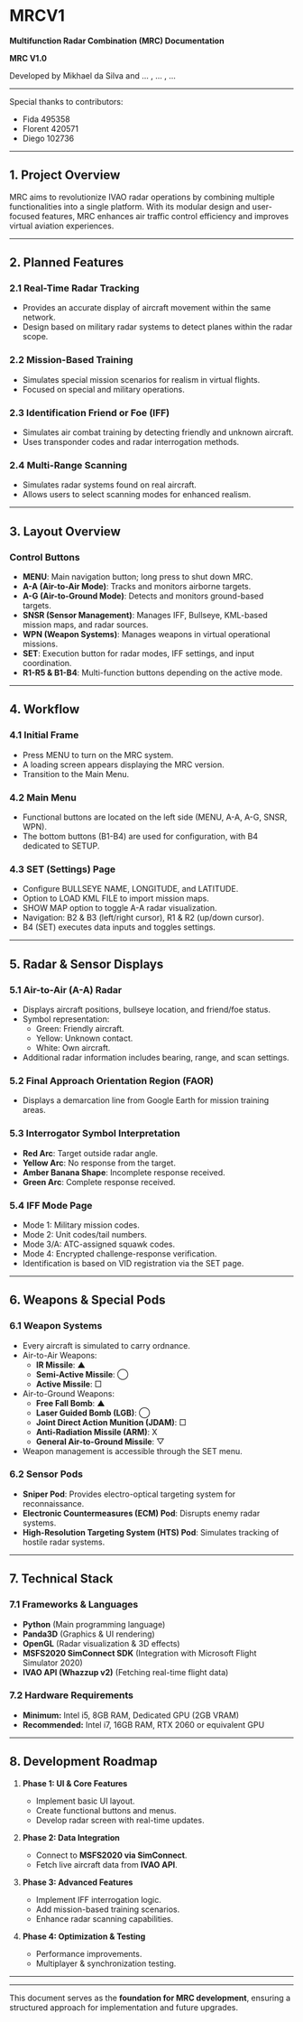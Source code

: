 # MRCV1

**Multifunction Radar Combination (MRC) Documentation**

**MRC V1.0**

Developed by Mikhael da Silva and ... , ... , ...

---
Special thanks to contributors:
- Fida 495358
- Florent 420571
- Diego 102736


---

## **1. Project Overview**

MRC aims to revolutionize IVAO radar operations by combining multiple functionalities into a single platform. With its modular design and user-focused features, MRC enhances air traffic control efficiency and improves virtual aviation experiences.

---

## **2. Planned Features**

### **2.1 Real-Time Radar Tracking**

- Provides an accurate display of aircraft movement within the same network.
- Design based on military radar systems to detect planes within the radar scope.

### **2.2 Mission-Based Training**

- Simulates special mission scenarios for realism in virtual flights.
- Focused on special and military operations.

### **2.3 Identification Friend or Foe (IFF)**

- Simulates air combat training by detecting friendly and unknown aircraft.
- Uses transponder codes and radar interrogation methods.

### **2.4 Multi-Range Scanning**

- Simulates radar systems found on real aircraft.
- Allows users to select scanning modes for enhanced realism.

---

## **3. Layout Overview**

### **Control Buttons**

- **MENU**: Main navigation button; long press to shut down MRC.
- **A-A (Air-to-Air Mode)**: Tracks and monitors airborne targets.
- **A-G (Air-to-Ground Mode)**: Detects and monitors ground-based targets.
- **SNSR (Sensor Management)**: Manages IFF, Bullseye, KML-based mission maps, and radar sources.
- **WPN (Weapon Systems)**: Manages weapons in virtual operational missions.
- **SET**: Execution button for radar modes, IFF settings, and input coordination.
- **R1-R5 & B1-B4**: Multi-function buttons depending on the active mode.

---

## **4. Workflow**

### **4.1 Initial Frame**

- Press MENU to turn on the MRC system.
- A loading screen appears displaying the MRC version.
- Transition to the Main Menu.

### **4.2 Main Menu**

- Functional buttons are located on the left side (MENU, A-A, A-G, SNSR, WPN).
- The bottom buttons (B1-B4) are used for configuration, with B4 dedicated to SETUP.

### **4.3 SET (Settings) Page**

- Configure BULLSEYE NAME, LONGITUDE, and LATITUDE.
- Option to LOAD KML FILE to import mission maps.
- SHOW MAP option to toggle A-A radar visualization.
- Navigation: B2 & B3 (left/right cursor), R1 & R2 (up/down cursor).
- B4 (SET) executes data inputs and toggles settings.

---

## **5. Radar & Sensor Displays**

### **5.1 Air-to-Air (A-A) Radar**

- Displays aircraft positions, bullseye location, and friend/foe status.
- Symbol representation:
  - Green: Friendly aircraft.
  - Yellow: Unknown contact.
  - White: Own aircraft.
- Additional radar information includes bearing, range, and scan settings.

### **5.2 Final Approach Orientation Region (FAOR)**

- Displays a demarcation line from Google Earth for mission training areas.

### **5.3 Interrogator Symbol Interpretation**

- **Red Arc**: Target outside radar angle.
- **Yellow Arc**: No response from the target.
- **Amber Banana Shape**: Incomplete response received.
- **Green Arc**: Complete response received.

### **5.4 IFF Mode Page**

- Mode 1: Military mission codes.
- Mode 2: Unit codes/tail numbers.
- Mode 3/A: ATC-assigned squawk codes.
- Mode 4: Encrypted challenge-response verification.
- Identification is based on VID registration via the SET page.

---

## **6. Weapons & Special Pods**

### **6.1 Weapon Systems**

- Every aircraft is simulated to carry ordnance.
- Air-to-Air Weapons:
  - **IR Missile**: ▲
  - **Semi-Active Missile**: ◯
  - **Active Missile**: □
- Air-to-Ground Weapons:
  - **Free Fall Bomb**: ▲
  - **Laser Guided Bomb (LGB)**: ◯
  - **Joint Direct Action Munition (JDAM)**: □
  - **Anti-Radiation Missile (ARM)**: X
  - **General Air-to-Ground Missile**: ▽
- Weapon management is accessible through the SET menu.

### **6.2 Sensor Pods**

- **Sniper Pod**: Provides electro-optical targeting system for reconnaissance.
- **Electronic Countermeasures (ECM) Pod**: Disrupts enemy radar systems.
- **High-Resolution Targeting System (HTS) Pod**: Simulates tracking of hostile radar systems.

---

## **7. Technical Stack**

### **7.1 Frameworks & Languages**

- **Python** (Main programming language)
- **Panda3D** (Graphics & UI rendering)
- **OpenGL** (Radar visualization & 3D effects)
- **MSFS2020 SimConnect SDK** (Integration with Microsoft Flight Simulator 2020)
- **IVAO API (Whazzup v2)** (Fetching real-time flight data)

### **7.2 Hardware Requirements**

- **Minimum:** Intel i5, 8GB RAM, Dedicated GPU (2GB VRAM)
- **Recommended:** Intel i7, 16GB RAM, RTX 2060 or equivalent GPU

---

## **8. Development Roadmap**

1. **Phase 1: UI & Core Features**

   - Implement basic UI layout.
   - Create functional buttons and menus.
   - Develop radar screen with real-time updates.

2. **Phase 2: Data Integration**

   - Connect to **MSFS2020 via SimConnect**.
   - Fetch live aircraft data from **IVAO API**.

3. **Phase 3: Advanced Features**

   - Implement IFF interrogation logic.
   - Add mission-based training scenarios.
   - Enhance radar scanning capabilities.

4. **Phase 4: Optimization & Testing**

   - Performance improvements.
   - Multiplayer & synchronization testing.

---

---

This document serves as the **foundation for MRC development**, ensuring a structured approach for implementation and future upgrades.

